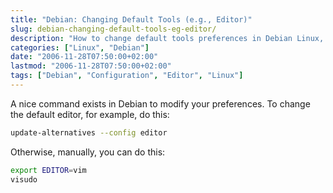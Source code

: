 ```yaml
---
title: "Debian: Changing Default Tools (e.g., Editor)"
slug: debian-changing-default-tools-eg-editor/
description: "How to change default tools preferences in Debian Linux, particularly the default editor using update-alternatives or manual exports."
categories: ["Linux", "Debian"]
date: "2006-11-28T07:50:00+02:00"
lastmod: "2006-11-28T07:50:00+02:00"
tags: ["Debian", "Configuration", "Editor", "Linux"]
---
```


A nice command exists in Debian to modify your preferences. To change the default editor, for example, do this:

```bash
update-alternatives --config editor
```

Otherwise, manually, you can do this:

```bash
export EDITOR=vim
visudo
```
